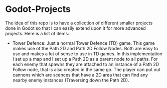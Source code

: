 # Godot-Projects
The idea of this repo is to have a collection of different smaller projects done in Godot so that I can easily extend upon it for more advanced projects. Here is a list of items:

- Tower Defence: Just a normal Tower Defence (TD) game. This game makes use of the Path 2D and Path 2D Follow Nodes. Both are easy to use and makes a lot of sense to use in TD games. In this implementation I set up a map and I set up a Path 2D as a parent node to all paths. For each enemy that spawns they are attached to an instance of a Path 2D Follow node, that is also created in the same go. The player can put out cannons which are scences that have a 2D area that can find any nearby enemy instances (Traversing down the Path 2D). 
